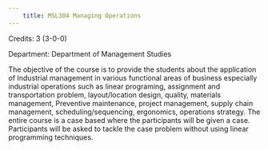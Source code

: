 ```yaml
---
    title: MSL304 Managing Operations
---
```

Credits: 3 (3-0-0)

Department: Department of Management Studies

The objective of the course is to provide the students about the application of Industrial management in various functional areas of business especially industrial operations such as linear programing, assignment and transportation problem, layout/location design, quality, materials management, Preventive maintenance, project management, supply chain management, scheduling/sequencing, ergonomics, operations strategy. The entire course is a case based where the participants will be given a case. Participants will be asked to tackle the case problem without using linear programming techniques.